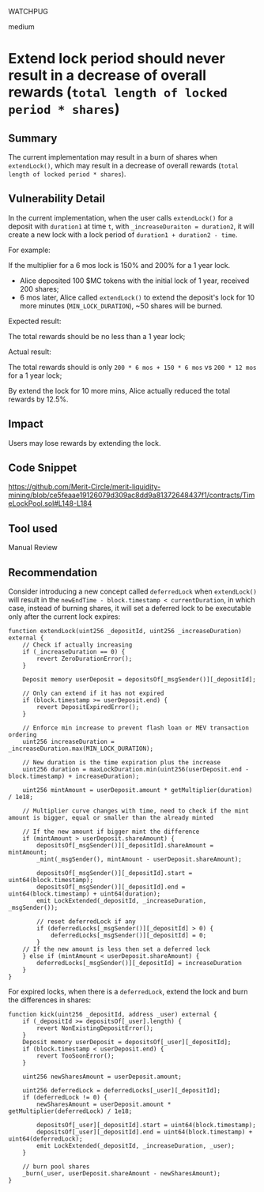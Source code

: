 WATCHPUG

medium

# Extend lock period should never result in a decrease of overall rewards (`total length of locked period * shares`)

## Summary

The current implementation may result in a burn of shares when `extendLock()`, which may result in a decrease of overall rewards (`total length of locked period * shares`).

## Vulnerability Detail

In the current implementation, when the user calls `extendLock()` for a deposit with `duration1` at time `t`, with `_increaseDuraiton = duration2`, it will create a new lock with a lock period of `duration1 + duration2 - time`.

For example:

If the multiplier for a 6 mos lock is 150% and 200% for a 1 year lock.

- Alice deposited 100 $MC tokens with the initial lock of 1 year, received 200 shares;
- 6 mos later, Alice called `extendLock()` to extend the deposit's lock for 10 more minutes (`MIN_LOCK_DURATION`), ~50 shares will be burned.

Expected result:

The total rewards should be no less than a 1 year lock;

Actual result:

The total rewards should is only `200 * 6 mos + 150 * 6 mos` vs `200 * 12 mos` for a 1 year lock;

By extend the lock for 10 more mins, Alice actually reduced the total rewards by 12.5%.

## Impact

Users may lose rewards by extending the lock.

## Code Snippet

https://github.com/Merit-Circle/merit-liquidity-mining/blob/ce5feaae19126079d309ac8dd9a81372648437f1/contracts/TimeLockPool.sol#L148-L184

## Tool used

Manual Review

## Recommendation

Consider introducing a new concept called `deferredLock` when `extendLock()` will result in the `newEndTime - block.timestamp < currentDuration`, in which case, instead of burning shares, it will set a deferred lock to be executable only after the current lock expires:

```solidity
function extendLock(uint256 _depositId, uint256 _increaseDuration) external {
    // Check if actually increasing
    if (_increaseDuration == 0) {
        revert ZeroDurationError();
    }

    Deposit memory userDeposit = depositsOf[_msgSender()][_depositId];

    // Only can extend if it has not expired
    if (block.timestamp >= userDeposit.end) {
        revert DepositExpiredError();
    }
    
    // Enforce min increase to prevent flash loan or MEV transaction ordering
    uint256 increaseDuration = _increaseDuration.max(MIN_LOCK_DURATION);
    
    // New duration is the time expiration plus the increase
    uint256 duration = maxLockDuration.min(uint256(userDeposit.end - block.timestamp) + increaseDuration);

    uint256 mintAmount = userDeposit.amount * getMultiplier(duration) / 1e18;

    // Multiplier curve changes with time, need to check if the mint amount is bigger, equal or smaller than the already minted
    
    // If the new amount if bigger mint the difference
    if (mintAmount > userDeposit.shareAmount) {
        depositsOf[_msgSender()][_depositId].shareAmount =  mintAmount;
        _mint(_msgSender(), mintAmount - userDeposit.shareAmount);

        depositsOf[_msgSender()][_depositId].start = uint64(block.timestamp);
        depositsOf[_msgSender()][_depositId].end = uint64(block.timestamp) + uint64(duration);
        emit LockExtended(_depositId, _increaseDuration, _msgSender());

        // reset deferredLock if any
        if (deferredLocks[_msgSender()][_depositId] > 0) {
            deferredLocks[_msgSender()][_depositId] = 0;
        }
    // If the new amount is less then set a deferred lock
    } else if (mintAmount < userDeposit.shareAmount) {
        deferredLocks[_msgSender()][_depositId] = increaseDuration
    }
}
```

For expired locks, when there is a `deferredLock`, extend the lock and burn the differences in shares:

```solidity
function kick(uint256 _depositId, address _user) external {
    if (_depositId >= depositsOf[_user].length) {
        revert NonExistingDepositError();
    }
    Deposit memory userDeposit = depositsOf[_user][_depositId];
    if (block.timestamp < userDeposit.end) {
        revert TooSoonError();
    }

    uint256 newSharesAmount = userDeposit.amount;

    uint256 deferredLock = deferredLocks[_user][_depositId];
    if (deferredLock != 0) {
        newSharesAmount = userDeposit.amount * getMultiplier(deferredLock) / 1e18;

        depositsOf[_user][_depositId].start = uint64(block.timestamp);
        depositsOf[_user][_depositId].end = uint64(block.timestamp) + uint64(deferredLock);
        emit LockExtended(_depositId, _increaseDuration, _user);
    }

    // burn pool shares
    _burn(_user, userDeposit.shareAmount - newSharesAmount);
}
```